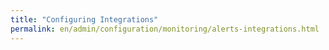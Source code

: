 ```yaml
---
title: "Configuring Integrations"
permalink: en/admin/configuration/monitoring/alerts-integrations.html
---
```

